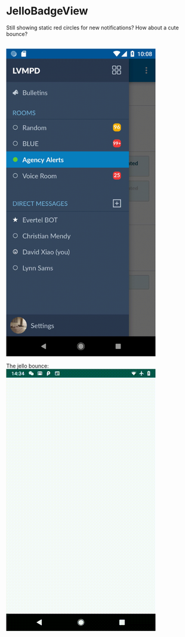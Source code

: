 # JelloBadgeView

Still showing static red circles for new notifications? How about a cute bounce?

<br>
<img width="400" src="https://raw.githubusercontent.com/dxtucson/JelloBadgeView/master/use_example.gif" >
<br>

The jello bounce:                
![](device20190313143513.gif)   

